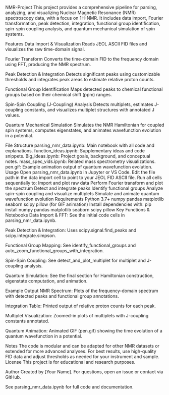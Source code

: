 NMR-Project
This project provides a comprehensive pipeline for parsing, analyzing, and visualizing Nuclear Magnetic Resonance (NMR) spectroscopy data, with a focus on 1H-NMR. It includes data import, Fourier transformation, peak detection, integration, functional group identification, spin-spin coupling analysis, and quantum mechanical simulation of spin systems.

Features
Data Import & Visualization
Reads JEOL ASCII FID files and visualizes the raw time-domain signal.

Fourier Transform
Converts the time-domain FID to the frequency domain using FFT, producing the NMR spectrum.

Peak Detection & Integration
Detects significant peaks using customizable thresholds and integrates peak areas to estimate relative proton counts.

Functional Group Identification
Maps detected peaks to chemical functional groups based on their chemical shift (ppm) ranges.

Spin-Spin Coupling (J-Coupling) Analysis
Detects multiplets, estimates J-coupling constants, and visualizes multiplet structures with annotated J values.

Quantum Mechanical Simulation
Simulates the NMR Hamiltonian for coupled spin systems, computes eigenstates, and animates wavefunction evolution in a potential.

File Structure
parsing_nmr_data.ipynb: Main notebook with all code and explanations.
function_ideas.ipynb: Supplementary ideas and code snippets.
Big_ideas.ipynb: Project goals, background, and conceptual notes.
mass_spec_vids.ipynb: Related mass spectrometry visualizations.
pen.gif: Example animation output of quantum wavefunction evolution.
Usage
Open parsing_nmr_data.ipynb in Jupyter or VS Code.
Edit the file path in the data import cell to point to your JEOL FID ASCII file.
Run all cells sequentially to:
Import and plot raw data
Perform Fourier transform and plot the spectrum
Detect and integrate peaks
Identify functional groups
Analyze spin-spin coupling and visualize multiplets
Simulate and animate quantum wavefunction evolution
Requirements
Python 3.7+
numpy
pandas
matplotlib
seaborn
scipy
pillow (for GIF animation)
Install dependencies with:
pip install numpy pandas matplotlib seaborn scipy pillow
Key Functions & Notebooks
Data Import & FFT:
See the initial code cells in parsing_nmr_data.ipynb.

Peak Detection & Integration:
Uses scipy.signal.find_peaks and scipy.integrate.simpson.

Functional Group Mapping:
See identify_functional_groups and auto_zoom_functional_groups_with_integration.

Spin-Spin Coupling:
See detect_and_plot_multiplet for multiplet and J-coupling analysis.

Quantum Simulation:
See the final section for Hamiltonian construction, eigenstate computation, and animation.

Example Output
NMR Spectrum:
Plots of the frequency-domain spectrum with detected peaks and functional group annotations.

Integration Table:
Printed output of relative proton counts for each peak.

Multiplet Visualization:
Zoomed-in plots of multiplets with J-coupling constants annotated.

Quantum Animation:
Animated GIF (pen.gif) showing the time evolution of a quantum wavefunction in a potential.

Notes
The code is modular and can be adapted for other NMR datasets or extended for more advanced analyses.
For best results, use high-quality FID data and adjust thresholds as needed for your instrument and sample.
License
This project is for educational and research purposes.

Author
Created by [Your Name].
For questions, open an issue or contact via GitHub.

See parsing_nmr_data.ipynb for full code and documentation.


